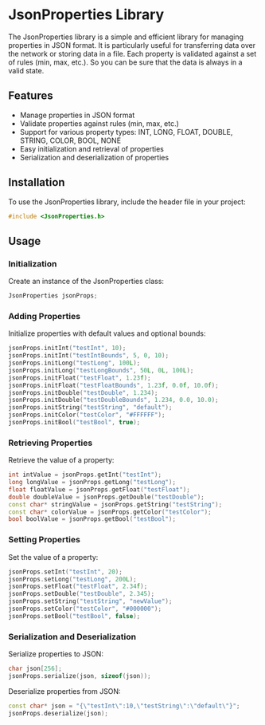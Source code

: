 # JsonProperties Library

The JsonProperties library is a simple and efficient library for managing properties in JSON format. It is particularly useful for transferring data over the network or storing data in a file. Each property is validated against a set of rules (min, max, etc.). So you can be sure that the data is always in a valid state.

## Features

- Manage properties in JSON format
- Validate properties against rules (min, max, etc.)
- Support for various property types: INT, LONG, FLOAT, DOUBLE, STRING, COLOR, BOOL, NONE
- Easy initialization and retrieval of properties
- Serialization and deserialization of properties

## Installation

To use the JsonProperties library, include the header file in your project:

```cpp
#include <JsonProperties.h>
```

## Usage

### Initialization

Create an instance of the JsonProperties class:

```cpp
JsonProperties jsonProps;
```

### Adding Properties

Initialize properties with default values and optional bounds:

```cpp
jsonProps.initInt("testInt", 10);
jsonProps.initInt("testIntBounds", 5, 0, 10);
jsonProps.initLong("testLong", 100L);
jsonProps.initLong("testLongBounds", 50L, 0L, 100L);
jsonProps.initFloat("testFloat", 1.23f);
jsonProps.initFloat("testFloatBounds", 1.23f, 0.0f, 10.0f);
jsonProps.initDouble("testDouble", 1.234);
jsonProps.initDouble("testDoubleBounds", 1.234, 0.0, 10.0);
jsonProps.initString("testString", "default");
jsonProps.initColor("testColor", "#FFFFFF");
jsonProps.initBool("testBool", true);
```

### Retrieving Properties

Retrieve the value of a property:

```cpp
int intValue = jsonProps.getInt("testInt");
long longValue = jsonProps.getLong("testLong");
float floatValue = jsonProps.getFloat("testFloat");
double doubleValue = jsonProps.getDouble("testDouble");
const char* stringValue = jsonProps.getString("testString");
const char* colorValue = jsonProps.getColor("testColor");
bool boolValue = jsonProps.getBool("testBool");
```

### Setting Properties

Set the value of a property:

```cpp
jsonProps.setInt("testInt", 20);
jsonProps.setLong("testLong", 200L);
jsonProps.setFloat("testFloat", 2.34f);
jsonProps.setDouble("testDouble", 2.345);
jsonProps.setString("testString", "newValue");
jsonProps.setColor("testColor", "#000000");
jsonProps.setBool("testBool", false);
```

### Serialization and Deserialization

Serialize properties to JSON:

```cpp
char json[256];
jsonProps.serialize(json, sizeof(json));
```

Deserialize properties from JSON:

```cpp
const char* json = "{\"testInt\":10,\"testString\":\"default\"}";
jsonProps.deserialize(json);
```
